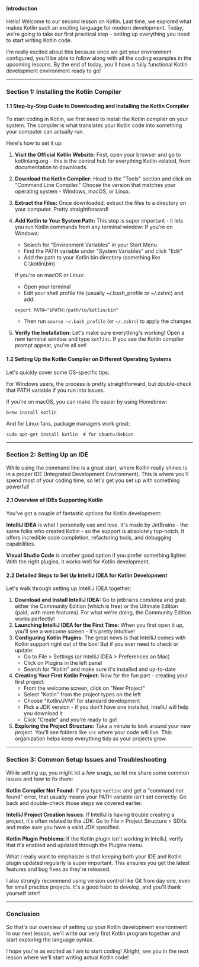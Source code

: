#### Introduction

Hello! Welcome to our second lesson on Kotlin. Last time, we explored what makes Kotlin such an exciting language for modern development. Today, we're going to take our first practical step - setting up everything you need to start writing Kotlin code.

I'm really excited about this because once we get your environment configured, you'll be able to follow along with all the coding examples in the upcoming lessons. By the end of today, you'll have a fully functional Kotlin development environment ready to go!

---

### Section 1: Installing the Kotlin Compiler

#### 1.1 Step-by-Step Guide to Downloading and Installing the Kotlin Compiler

To start coding in Kotlin, we first need to install the Kotlin compiler on your system. The compiler is what translates your Kotlin code into something your computer can actually run.

Here's how to set it up:

1. **Visit the Official Kotlin Website:** First, open your browser and go to kotlinlang.org - this is the central hub for everything Kotlin-related, from documentation to downloads.
2. **Download the Kotlin Compiler:** Head to the "Tools" section and click on "Command Line Compiler." Choose the version that matches your operating system - Windows, macOS, or Linux.
3. **Extract the Files:** Once downloaded, extract the files to a directory on your computer. Pretty straightforward!
4. **Add Kotlin to Your System Path:** This step is super important - it lets you run Kotlin commands from any terminal window: If you're on Windows:
    
    - Search for "Environment Variables" in your Start Menu
    - Find the PATH variable under "System Variables" and click "Edit"
    - Add the path to your Kotlin bin directory (something like C:\kotlin\bin)
    
    If you're on macOS or Linux:
    
    - Open your terminal
    - Edit your shell profile file (usually ~/.bash_profile or ~/.zshrc) and add:
    
    ```
    export PATH="$PATH:/path/to/kotlin/bin"
    ```
    
    - Then run `source ~/.bash_profile` (or `~/.zshrc`) to apply the changes
5. **Verify the Installation:** Let's make sure everything's working! Open a new terminal window and type `kotlinc`. If you see the Kotlin compiler prompt appear, you're all set!

#### 1.2 Setting Up the Kotlin Compiler on Different Operating Systems

Let's quickly cover some OS-specific tips:

For Windows users, the process is pretty straightforward, but double-check that PATH variable if you run into issues.

If you're on macOS, you can make life easier by using Homebrew:

```
brew install kotlin
```

And for Linux fans, package managers work great:

```
sudo apt-get install kotlin  # for Ubuntu/Debian
```

---

### Section 2: Setting Up an IDE

While using the command line is a great start, where Kotlin really shines is in a proper IDE (Integrated Development Environment). This is where you'll spend most of your coding time, so let's get you set up with something powerful!

#### 2.1 Overview of IDEs Supporting Kotlin

You've got a couple of fantastic options for Kotlin development:

**IntelliJ IDEA** is what I personally use and love. It's made by JetBrains - the same folks who created Kotlin - so the support is absolutely top-notch. It offers incredible code completion, refactoring tools, and debugging capabilities.

**Visual Studio Code** is another good option if you prefer something lighter. With the right plugins, it works well for Kotlin development.

#### 2.2 Detailed Steps to Set Up IntelliJ IDEA for Kotlin Development

Let's walk through setting up IntelliJ IDEA together:

1. **Download and Install IntelliJ IDEA:** Go to jetbrains.com/idea and grab either the Community Edition (which is free) or the Ultimate Edition (paid, with more features). For what we're doing, the Community Edition works perfectly!
2. **Launching IntelliJ IDEA for the First Time:** When you first open it up, you'll see a welcome screen - it's pretty intuitive!
3. **Configuring Kotlin Plugins:** The great news is that IntelliJ comes with Kotlin support right out of the box! But if you ever need to check or update:
    - Go to File > Settings (or IntelliJ IDEA > Preferences on Mac)
    - Click on Plugins in the left panel
    - Search for "Kotlin" and make sure it's installed and up-to-date
4. **Creating Your First Kotlin Project:** Now for the fun part - creating your first project:
    - From the welcome screen, click on "New Project"
    - Select "Kotlin" from the project types on the left
    - Choose "Kotlin/JVM" for standard development
    - Pick a JDK version - if you don't have one installed, IntelliJ will help you download it
    - Click "Create" and you're ready to go!
5. **Exploring the Project Structure:** Take a minute to look around your new project. You'll see folders like `src` where your code will live. This organization helps keep everything tidy as your projects grow.

---

### Section 3: Common Setup Issues and Troubleshooting

While setting up, you might hit a few snags, so let me share some common issues and how to fix them:

**Kotlin Compiler Not Found:** If you type `kotlinc` and get a "command not found" error, that usually means your PATH variable isn't set correctly. Go back and double-check those steps we covered earlier.

**IntelliJ Project Creation Issues:** If IntelliJ is having trouble creating a project, it's often related to the JDK. Go to File > Project Structure > SDKs and make sure you have a valid JDK specified.

**Kotlin Plugin Problems:** If the Kotlin plugin isn't working in IntelliJ, verify that it's enabled and updated through the Plugins menu.

What I really want to emphasize is that keeping both your IDE and Kotlin plugin updated regularly is super important. This ensures you get the latest features and bug fixes as they're released.

I also strongly recommend using version control like Git from day one, even for small practice projects. It's a good habit to develop, and you'll thank yourself later!

---

### Conclusion

So that's our overview of setting up your Kotlin development environment! In our next lesson, we'll write our very first Kotlin program together and start exploring the language syntax.

I hope you're as excited as I am to start coding! Alright, see you in the next lesson where we'll start writing actual Kotlin code!